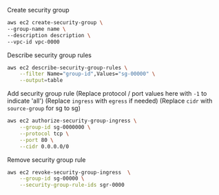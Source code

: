 Create security group

```sh
aws ec2 create-security-group \
--group-name name \
--description description \
--vpc-id vpc-0000
```

Describe security group rules

```sh
aws ec2 describe-security-group-rules \
    --filter Name="group-id",Values="sg-00000" \
    --output=table
```

Add security group rule
(Replace protocol / port values here with `-1` to indicate 'all')
(Replace `ingress` with `egress` if needed)
(Replace `cidr` with `source-group` for sg to sg)

```sh
aws ec2 authorize-security-group-ingress \
    --group-id sg-0000000 \
    --protocol tcp \
    --port 80 \
    --cidr 0.0.0.0/0
```
 
Remove security group rule

```sh
aws ec2 revoke-security-group-ingress  \
    --group-id sg-00000 \
    --security-group-rule-ids sgr-0000
```
